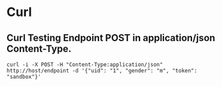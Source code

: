 # Curl

## Curl Testing Endpoint POST in application/json Content-Type.

```text
curl -i -X POST -H "Content-Type:application/json" http://host/endpoint -d '{"uid": "1", "gender": "m", "token": "sandbox"}'
```
